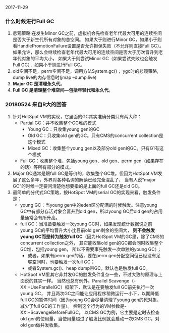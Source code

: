 2017-11-29

### 什么时候进行Full GC 

1. 悲观策略:在发生Minor GC之前，虚拟机会先检查老年代最大可用的连续空间是否大于新生代所有对象的总空间。
如果大于则进行Minor GC，如果小于则看HandlePromotionFailure设置是否允许担保失败（不允许则直接Full GC）。
如果允许，那么会继续检查老年代最大可用的连续空间是否大于历次晋升到老年代对象的平均大小，
如果大于则尝试Minor GC（如果尝试失败也会触发Full GC），如果小于则进行Full GC。
2. old空间不足，perm空间不足，调用方法System.gc() ，ygc时的悲观策略, dump live的内存信息时(jmap –dump:live)
3. **Major GC 是清理永久代**。
4. **Full GC 是清理整个堆空间—包括年轻代和永久代**。


### 20180524 来自R大的回答
1. 针对HotSpot VM的实现，它里面的GC其实准确分类只有两大种：
    - Partial GC：并不收集整个GC堆的模式
        - Young GC：只收集young gen的GC
        - Old GC：只收集old gen的GC。只有CMS的concurrent collection是这个模式
        - Mixed GC：收集整个young gen以及部分old gen的GC。只有G1有这个模式
    - Full GC：收集整个堆，包括young gen、old gen、perm gen（如果存在的话）等所有部分的模式。
2. Major GC通常是跟full GC是等价的，收集整个GC堆。但因为HotSpot VM发展了这么多年，外界对各种名词的解读已经完全混乱了，
    当有人说“major GC”的时候一定要问清楚他想要指的是上面的full GC还是old GC。
3. 最简单的分代式GC策略，按HotSpot VM的serial GC的实现来看，触发条件是：
    - young GC：当young gen中的eden区分配满的时候触发。注意young GC中有部分存活对象会晋升到old gen，所以young GC后old gen的占用量通常会有所升高。
    - full GC：当准备要触发一次young GC时，如果发现统计数据说之前young GC的平均晋升大小比目前old gen剩余的空间大，
    **则不会触发young GC而是转为触发full GC**（因为HotSpot VM的GC里，除了CMS的concurrent collection之外，
    其它能收集old gen的GC都会同时收集整个GC堆，包括young gen，
    所以不需要事先触发一次单独的young GC）；
        - 或者，如果有perm gen的话，要在perm gen分配空间但已经没有足够空间时，也要触发一次full GC；
        - 或者System.gc()、heap dump带GC，默认也是触发full GC。
    - HotSpot VM里其它非并发GC的触发条件复杂一些，不过大致的原理与上面说的其实一样。
    当然也总有例外。Parallel Scavenge（-XX:+UseParallelGC）框架下，默认是在要触发full GC前先执行一次young GC，
    并且两次GC之间能让应用程序稍微运行一小下，以期降低full GC的暂停时间（因为young GC会尽量清理了young gen的死对象，减少了full GC的工作量）。
    控制这个行为的VM参数是-XX:+ScavengeBeforeFullGC。
    以CMS GC为例，它主要是定时去检查old gen的使用量，当使用量超过了触发比例就会启动一次CMS GC，对old gen做并发收集。